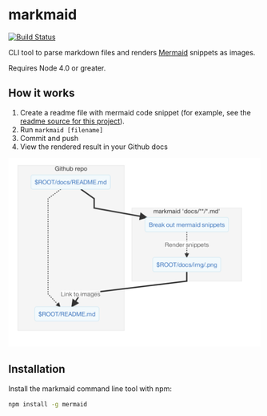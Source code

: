 # markmaid

[![Build Status](https://travis-ci.org/nicklasnygren/markmaid.svg?branch=master)](https://travis-ci.org/nicklasnygren/markmaid)

CLI tool to parse markdown files and renders [Mermaid](https://github.com/knsv/mermaid) snippets as images.

Requires Node 4.0 or greater.

## How it works

1. Create a readme file with mermaid code snippet (for example, see the [readme source for
   this project](docs/README.md)).
2. Run `markmaid [filename]`
3. Commit and push
4. View the rendered result in your Github docs

![img](docs/img/108d88de7bc67ea3dcc1af6a32ae2b4f0438cba8.png)

## Installation

Install the markmaid command line tool with npm:

```sh
npm install -g mermaid
```

